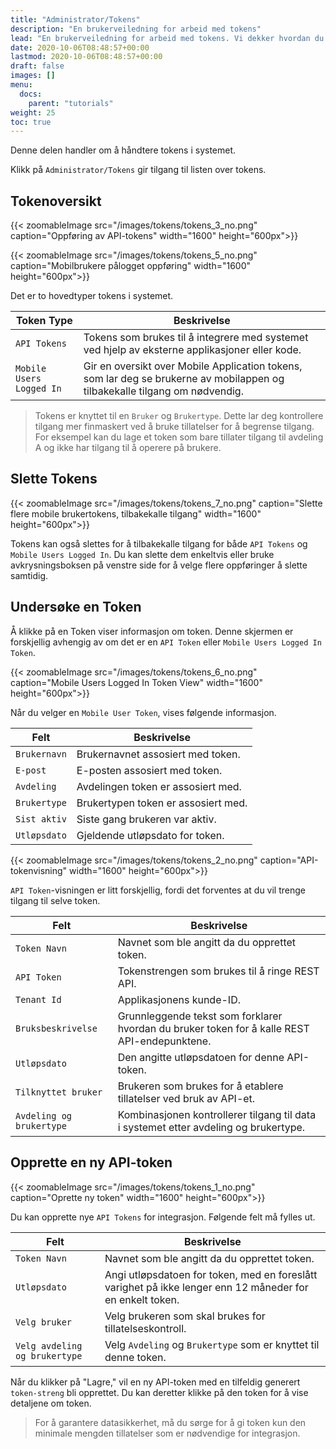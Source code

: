 ```yaml
---
title: "Administrator/Tokens"
description: "En brukerveiledning for arbeid med tokens"
lead: "En brukerveiledning for arbeid med tokens. Vi dekker hvordan du oppretter og endrer tokens."
date: 2020-10-06T08:48:57+00:00
lastmod: 2020-10-06T08:48:57+00:00
draft: false
images: []
menu:
  docs:
    parent: "tutorials"
weight: 25
toc: true
---
```

Denne delen handler om å håndtere tokens i systemet.

Klikk på `Administrator/Tokens` gir tilgang til listen over tokens.

## Tokenoversikt

{{< zoomableImage src="/images/tokens/tokens_3_no.png" caption="Oppføring av API-tokens" width="1600" height="600px">}}

{{< zoomableImage src="/images/tokens/tokens_5_no.png" caption="Mobilbrukere pålogget oppføring" width="1600" height="600px">}}

Det er to hovedtyper tokens i systemet.

| Token Type | Beskrivelse | 
| --- | --- |
| `API Tokens` | Tokens som brukes til å integrere med systemet ved hjelp av eksterne applikasjoner eller kode. |
| `Mobile Users Logged In` | Gir en oversikt over Mobile Application tokens, som lar deg se brukerne av mobilappen og tilbakekalle tilgang om nødvendig. |

> Tokens er knyttet til en `Bruker` og `Brukertype`. Dette lar deg kontrollere tilgang mer finmaskert ved å bruke tillatelser for å begrense tilgang. For eksempel kan du lage et token som bare tillater tilgang til avdeling A og ikke har tilgang til å operere på brukere.

## Slette Tokens

{{< zoomableImage src="/images/tokens/tokens_7_no.png" caption="Slette flere mobile brukertokens, tilbakekalle tilgang" width="1600" height="600px">}}

Tokens kan også slettes for å tilbakekalle tilgang for både `API Tokens` og `Mobile Users Logged In`. Du kan slette dem enkeltvis eller bruke avkrysningsboksen på venstre side for å velge flere oppføringer å slette samtidig.

## Undersøke en Token

Å klikke på en Token viser informasjon om token. Denne skjermen er forskjellig avhengig av om det er en `API Token` eller `Mobile Users Logged In Token`.

{{< zoomableImage src="/images/tokens/tokens_6_no.png" caption="Mobile Users Logged In Token View" width="1600" height="600px">}}

Når du velger en `Mobile User Token`, vises følgende informasjon.

| Felt | Beskrivelse |
| --- | --- |
| `Brukernavn` | Brukernavnet assosiert med token. |
| `E-post` | E-posten assosiert med token. |
| `Avdeling` | Avdelingen token er assosiert med. |
| `Brukertype` | Brukertypen token er assosiert med. |
| `Sist aktiv` | Siste gang brukeren var aktiv. |
| `Utløpsdato` | Gjeldende utløpsdato for token. |

{{< zoomableImage src="/images/tokens/tokens_2_no.png" caption="API-tokenvisning" width="1600" height="600px">}}

`API Token`-visningen er litt forskjellig, fordi det forventes at du vil trenge tilgang til selve token.

| Felt | Beskrivelse |
| --- | --- |
| `Token Navn` | Navnet som ble angitt da du opprettet token. |
| `API Token` | Tokenstrengen som brukes til å ringe REST API. |
| `Tenant Id` | Applikasjonens kunde-ID. |
| `Bruksbeskrivelse` | Grunnleggende tekst som forklarer hvordan du bruker token for å kalle REST API-endepunktene. |
| `Utløpsdato` | Den angitte utløpsdatoen for denne API-token. |
| `Tilknyttet bruker` | Brukeren som brukes for å etablere tillatelser ved bruk av API-et. |
| `Avdeling og brukertype` | Kombinasjonen kontrollerer tilgang til data i systemet etter avdeling og brukertype. |

## Opprette en ny API-token

{{< zoomableImage src="/images/tokens/tokens_1_no.png" caption="Oprette ny token" width="1600" height="600px">}}

Du kan opprette nye `API Tokens` for integrasjon. Følgende felt må fylles ut.

| Felt | Beskrivelse |
| --- | --- |
| `Token Navn` | Navnet som ble angitt da du opprettet token. |
| `Utløpsdato` | Angi utløpsdatoen for token, med en foreslått varighet på ikke lenger enn 12 måneder for en enkelt token. |
| `Velg bruker` | Velg brukeren som skal brukes for tillatelseskontroll. |
| `Velg avdeling og brukertype` | Velg `Avdeling` og `Brukertype` som er knyttet til denne token. |

Når du klikker på "Lagre," vil en ny API-token med en tilfeldig generert `token-streng` bli opprettet. Du kan deretter klikke på den token for å vise detaljene om token.

> For å garantere datasikkerhet, må du sørge for å gi token kun den minimale mengden tillatelser som er nødvendige for integrasjon.

